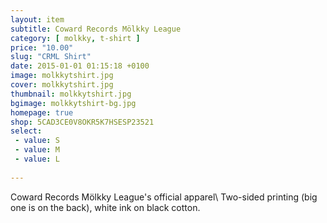 ```yaml
---
layout: item
subtitle: Coward Records Mölkky League
category: [ molkky, t-shirt ]
price: "10.00"
slug: "CRML Shirt"
date: 2015-01-01 01:15:18 +0100
image: molkkytshirt.jpg
cover: molkkytshirt.jpg
thumbnail: molkkytshirt.jpg
bgimage: molkkytshirt-bg.jpg
homepage: true
shop: 5CAD3CE0V8OKR5K7HSESP23521
select:
 - value: S
 - value: M
 - value: L
 
---
```


Coward Records Mölkky League's official apparel\\
Two-sided printing (big one is on the back), white ink on black cotton.

